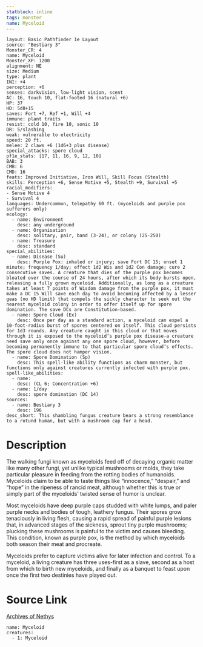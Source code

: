 ```yaml
---
statblock: inline
tags: monster
name: Myceloid
---
```

```statblock
layout: Basic Pathfinder 1e Layout
source: "Bestiary 3"
Monster_CR: 4
name: Myceloid
Monster_XP: 1200
alignment: NE
size: Medium
type: plant
INI: +4
perception: +6
senses: darkvision, low-light vision, scent
AC: 16, touch 10, flat-footed 16 (natural +6)
HP: 37
HD: 5d8+15
saves: Fort +7, Ref +1, Will +4
immune: plant traits
resist: cold 10, fire 10, sonic 10
DR: 5/slashing
weak: vulnerable to electricity
speed: 20 ft.
melee: 2 claws +6 (1d6+3 plus disease)
special_attacks: spore cloud
pf1e_stats: [17, 11, 16, 9, 12, 10]
BAB: 3
CMB: 6
CMD: 16
feats: Improved Initiative, Iron Will, Skill Focus (Stealth)
skills: Perception +6, Sense Motive +5, Stealth +9, Survival +5
racial_modifiers:
- Sense Motive 4
- Survival 4
languages: Undercommon, telepathy 60 ft. (myceloids and purple pox sufferers only)
ecology:
  - name: Environment
    desc: any underground
  - name: Organisation
    desc: solitary, pair, band (3-24), or colony (25-250)
  - name: Treasure
    desc: standard
special_abilities:
  - name: Disease (Su)
    desc: Purple Pox: inhaled or injury; save Fort DC 15; onset 1 minute; frequency 1/day; effect 1d2 Wis and 1d2 Con damage; cure 2 consecutive saves. A creature that dies of the purple pox becomes bloated over the course of 24 hours, after which its body bursts open, releasing a fully grown myceloid. Additionally, as long as a creature takes at least 7 points of Wisdom damage from the purple pox, it must make a DC 15 Will save each day to avoid becoming affected by a lesser geas (no HD limit) that compels the sickly character to seek out the nearest myceloid colony in order to offer itself up for spore domination. The save DCs are Constitution-based.
  - name: Spore Cloud (Ex)
    desc: Once per day as a standard action, a myceloid can expel a 10-foot-radius burst of spores centered on itself. This cloud persists for 1d3 rounds. Any creature caught in this cloud or that moves through it is exposed to the myceloid’s purple pox disease-a creature need save only once against any one spore cloud, however, before becoming permanently immune to that particular spore cloud’s effects. The spore cloud does not hamper vision.
  - name: Spore Domination (Sp)
    desc: This spell-like ability functions as charm monster, but functions only against creatures currently infected with purple pox.
spell-like_abilities:
  - name:
    desc: (CL 6; Concentration +6)
  - name: 1/day
    desc: spore domination (DC 14)
sources:
  - name: Bestiary 3
    desc: 196
desc_short: This shambling fungus creature bears a strong resemblance to a rotund human, but with a mushroom cap for a head.
```
# Description
The walking fungi known as myceloids feed off of decaying organic matter like many other fungi, yet unlike typical mushrooms or molds, they take particular pleasure in feeding from the rotting bodies of humanoids. Myceloids claim to be able to taste things like “innocence,” “despair,” and “hope” in the ripeness of rancid meat, although whether this is true or simply part of the myceloids’ twisted sense of humor is unclear.

Most myceloids have deep purple caps studded with white lumps, and paler purple necks and bodies of tough, leathery fungus. Their spores grow tenaciously in living flesh, causing a rapid spread of painful purple lesions that, in advanced stages of the sickness, sprout tiny purple mushrooms; plucking these mushrooms is painful to the victim and causes bleeding. This condition, known as purple pox, is the method by which myceloids both season their meat and procreate.

Myceloids prefer to capture victims alive for later infection and control. To a myceloid, a living creature has three uses-first as a slave, second as a host from which to birth new myceloids, and finally as a banquet to feast upon once the first two destinies have played out.
# Source Link
[Archives of Nethys](https://aonprd.com/MonsterDisplay.aspx?ItemName=Myceloid)
```encounter-table
name: Myceloid
creatures:
  - 1: Myceloid
```
